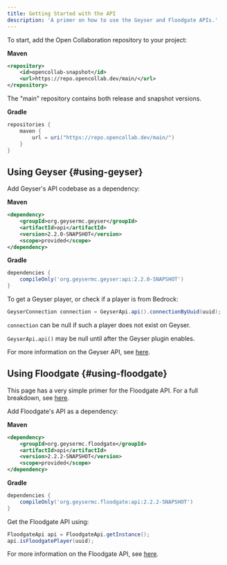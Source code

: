 ```yaml
---
title: Getting Started with the API
description: 'A primer on how to use the Geyser and Floodgate APIs.'
---
```


To start, add the Open Collaboration repository to your project:

**Maven**
```xml
<repository>
    <id>opencollab-snapshot</id>
    <url>https://repo.opencollab.dev/main/</url>
</repository>
```
The "main" repository contains both release and snapshot versions.

**Gradle**
```groovy
repositories {
    maven {
        url = uri("https://repo.opencollab.dev/main/")
    }
}
```

## Using Geyser {#using-geyser}

Add Geyser's API codebase as a dependency:

**Maven**
```xml
<dependency>
    <groupId>org.geysermc.geyser</groupId>
    <artifactId>api</artifactId>
    <version>2.2.0-SNAPSHOT</version>
    <scope>provided</scope>
</dependency>
```

**Gradle**
```groovy
dependencies {
    compileOnly('org.geysermc.geyser:api:2.2.0-SNAPSHOT')
}
```

To get a Geyser player, or check if a player is from Bedrock:

```java
GeyserConnection connection = GeyserApi.api().connectionByUuid(uuid);
```

`connection` can be null if such a player does not exist on Geyser.

`GeyserApi.api()` may be null until after the Geyser plugin enables.

For more information on the Geyser API, see [here](/geyser/api/).

## Using Floodgate {#using-floodgate}
This page has a very simple primer for the Floodgate API. For a full breakdown, see [here](/floodgate/api/).

Add Floodgate's API as a dependency:

**Maven**
```xml
<dependency>
    <groupId>org.geysermc.floodgate</groupId>
    <artifactId>api</artifactId>
    <version>2.2.2-SNAPSHOT</version>
    <scope>provided</scope>
</dependency>
```

**Gradle**
```groovy
dependencies {
    compileOnly('org.geysermc.floodgate:api:2.2.2-SNAPSHOT')
}
```

Get the Floodgate API using:
```java
FloodgateApi api = FloodgateApi.getInstance();
api.isFloodgatePlayer(uuid);
```

For more information on the Floodgate API, see [here](/floodgate/api/).
